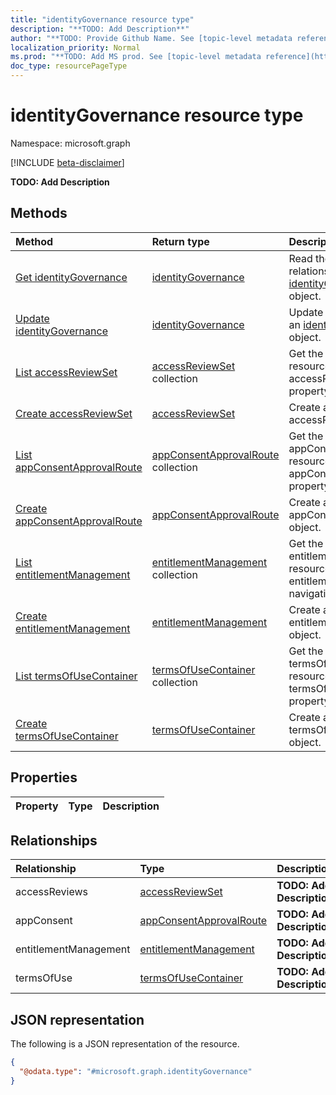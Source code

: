 ```yaml
---
title: "identityGovernance resource type"
description: "**TODO: Add Description**"
author: "**TODO: Provide Github Name. See [topic-level metadata reference](https://msgo.azurewebsites.net/add/document/guidelines/metadata.html#topic-level-metadata)**"
localization_priority: Normal
ms.prod: "**TODO: Add MS prod. See [topic-level metadata reference](https://msgo.azurewebsites.net/add/document/guidelines/metadata.html#topic-level-metadata)**"
doc_type: resourcePageType
---
```


# identityGovernance resource type

Namespace: microsoft.graph

[!INCLUDE [beta-disclaimer](../../includes/beta-disclaimer.md)]

**TODO: Add Description**

## Methods
|Method|Return type|Description|
|:---|:---|:---|
|[Get identityGovernance](../api/identitygovernance-get.md)|[identityGovernance](../resources/identitygovernance.md)|Read the properties and relationships of an [identityGovernance](../resources/identitygovernance.md) object.|
|[Update identityGovernance](../api/identitygovernance-update.md)|[identityGovernance](../resources/identitygovernance.md)|Update the properties of an [identityGovernance](../resources/identitygovernance.md) object.|
|[List accessReviewSet](../api/identitygovernance-list-accessreviews.md)|[accessReviewSet](../resources/accessreviewset.md) collection|Get the accessReviewSet resources from the accessReviews navigation property.|
|[Create accessReviewSet](../api/identitygovernance-post-accessreviews.md)|[accessReviewSet](../resources/accessreviewset.md)|Create a new accessReviewSet object.|
|[List appConsentApprovalRoute](../api/identitygovernance-list-appconsent.md)|[appConsentApprovalRoute](../resources/appconsentapprovalroute.md) collection|Get the appConsentApprovalRoute resources from the appConsent navigation property.|
|[Create appConsentApprovalRoute](../api/identitygovernance-post-appconsent.md)|[appConsentApprovalRoute](../resources/appconsentapprovalroute.md)|Create a new appConsentApprovalRoute object.|
|[List entitlementManagement](../api/identitygovernance-list-entitlementmanagement.md)|[entitlementManagement](../resources/entitlementmanagement.md) collection|Get the entitlementManagement resources from the entitlementManagement navigation property.|
|[Create entitlementManagement](../api/identitygovernance-post-entitlementmanagement.md)|[entitlementManagement](../resources/entitlementmanagement.md)|Create a new entitlementManagement object.|
|[List termsOfUseContainer](../api/identitygovernance-list-termsofuse.md)|[termsOfUseContainer](../resources/termsofusecontainer.md) collection|Get the termsOfUseContainer resources from the termsOfUse navigation property.|
|[Create termsOfUseContainer](../api/identitygovernance-post-termsofuse.md)|[termsOfUseContainer](../resources/termsofusecontainer.md)|Create a new termsOfUseContainer object.|

## Properties
|Property|Type|Description|
|:---|:---|:---|

## Relationships
|Relationship|Type|Description|
|:---|:---|:---|
|accessReviews|[accessReviewSet](../resources/accessreviewset.md)|**TODO: Add Description**|
|appConsent|[appConsentApprovalRoute](../resources/appconsentapprovalroute.md)|**TODO: Add Description**|
|entitlementManagement|[entitlementManagement](../resources/entitlementmanagement.md)|**TODO: Add Description**|
|termsOfUse|[termsOfUseContainer](../resources/termsofusecontainer.md)|**TODO: Add Description**|

## JSON representation
The following is a JSON representation of the resource.
<!-- {
  "blockType": "resource",
  "keyProperty": "id",
  "@odata.type": "microsoft.graph.identityGovernance",
  "openType": false
}
-->
``` json
{
  "@odata.type": "#microsoft.graph.identityGovernance"
}
```

